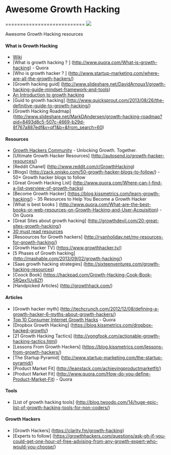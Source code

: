 # Awesome Growth Hacking
===========================
<img src="http://vobi.ge/static/img/growth_hacking.jpg">

Awesome Growth Hacking resources

#### What is Growth Hacking
* [Wiki](http://en.wikipedia.org/wiki/Growth_hacking) 
* [What is growth hacking ? ] (http://www.quora.com/What-is-growth-hacking) - Quora
* [Who is growth hacker ? ] (http://www.startup-marketing.com/where-are-all-the-growth-hackers/)
* [Growth hacking guid] (http://www.slideshare.net/DavidArnoux1/growth-hacking-guide-mindset-framework-and-tools)
* [An Introduction to growth hacking](http://blog.clarity.fm/an-introduction-to-growth-hacking-3-quotes-to-explain-the-future-of-marketing/)
* [Guid to growth hacking] (http://www.quicksprout.com/2013/08/26/the-definitive-guide-to-growth-hacking/)
* [Growth Hacking Roadmap] (http://www.slideshare.net/MarkDAndersen/growth-hacking-roadmap?qid=8493d8c5-507c-4669-b29d-8f767a887edf&v=qf1&b=&from_search=60)
 
#### Resources
* [Growth Hackers Community](https://growthhackers.com/) - Unlocking Growth. Together.
* [Ultimate Growth Hacker Resources] (http://autosend.io/growth-hacker-resources/)
* [Reddit Chanel] (http://www.reddit.com/r/GrowthHacking)
* [Blogs] (http://zack.onisko.com/50-growth-hacker-blogs-to-follow/) - 50+ Growth hacker blogs to follow
* [Great Growth Hacking List] (http://www.quora.com/Where-can-I-find-a-list-overview-of-growth-hacks)
* [Become Growth Hacker] (https://blog.kissmetrics.com/learn-growth-hacking/) - 35 Resources to Help You Become a Growth Hacker
* [What is best books ] (http://www.quora.com/What-are-the-best-books-or-web-resources-on-Growth-Hacking-and-User-Acquisition) - On Quora
* [Great Sites about growth hacking] (http://growthdevil.com/20-great-sites-growth-hacking/)
* [30 must read resources](http://writtent.com/blog/30-must-read-growth-hacking-resources-digital-marketers/)
* [Resoources for Growth hackers] (http://ryanholiday.net/my-resources-for-growth-hacking/)
* [Growth Hacker TV] (https://www.growthhacker.tv/)
* [5 Phases of Growth hacking] (http://mashable.com/2013/09/02/growth-hacking/)
* [Saas growth hacking strategies] (http://sixteenventures.com/growth-hacking-resources)
* [Coock Book] (https://hackpad.com/Growth-Hacking-Cook-Book-5RQex1Uv8Zf)
* [Handpicked Articles] (http://growthhack.com/)

#### Articles
* [Growth hacker myth] (http://techcrunch.com/2012/12/08/defining-a-growth-hacker-6-myths-about-growth-hackers/)
* [Top 10 Consumer Internet Growth Hacks](http://www.quora.com/What-are-the-Top-10-Consumer-Internet-Growth-Hacks-that-have-been-A-B-tested) - Quora
* [Dropbox Growth Hacking] (https://blog.kissmetrics.com/dropbox-hacked-growth/)
* [21 Growth Hacking Tactics] (http://yongfook.com/actionable-growth-hacking-tactics.html)
* [Lessons From Growth Hackers] (https://blog.kissmetrics.com/lessons-from-growth-hackers/)
* [The Startup Pyramid] (http://www.startup-marketing.com/the-startup-pyramid/)
* [Product Market Fit] (http://leanstack.com/achievingproductmarketfit/)
* [Product Market Fit] (http://www.quora.com/How-do-you-define-Product-Market-Fit) - Quora


#### Tools 
* [List of growth hacking tools] (http://blog.twoodo.com/14/huge-epic-list-of-growth-hacking-tools-for-non-coders/)

#### Growth Hackers 
* [Growth Hackers] (https://clarity.fm/growth-hacking)
* [Experts to follow] (https://growthhackers.com/questions/ask-gh-if-you-could-get-one-hour-of-free-advising-from-any-growth-expert-who-would-you-choose/)



 
